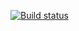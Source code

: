 [![Build status](https://ci.appveyor.com/api/projects/status/ypowiie2h583gawj?svg=true)](https://ci.appveyor.com/project/Svetlasha/patterns2)

